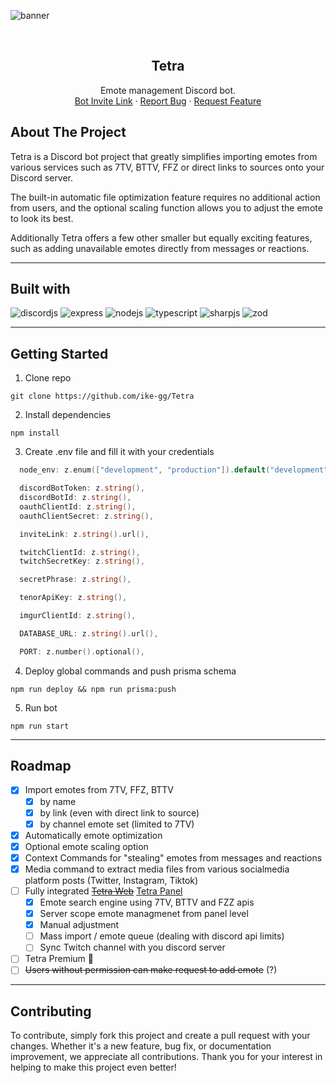 ![banner](https://i.imgur.com/mjhd6j9.png)

<br />
<div align="center">
  <h2 align="center">Tetra</h2>

  <p align="center">
    Emote management Discord bot.
    <br />
    <a href="https://tetra.lol/invite">Bot Invite Link</a>
    ·
    <a href="https://github.com/ike-gg/Tetra/issues">Report Bug</a>
    ·
    <a href="https://github.com/ike-gg/Tetra/issues">Request Feature</a>
  </p>
</div>

## About The Project

Tetra is a Discord bot project that greatly simplifies importing emotes from various services such as 7TV, BTTV, FFZ or direct links to sources onto your Discord server.

The built-in automatic file optimization feature requires no additional action from users, and the optional scaling function allows you to adjust the emote to look its best.

Additionally Tetra offers a few other smaller but equally exciting features, such as adding unavailable emotes directly from messages or reactions.

---

## Built with

![discordjs](https://img.shields.io/badge/discord.js-000000?style=for-the-badge&logo=discord&logoColor=FFFFFF)
![express](https://img.shields.io/badge/express.js-000000?style=for-the-badge&logo=express&logoColor=FFFFFF)
![nodejs](https://img.shields.io/badge/nodejs-000000?style=for-the-badge&logo=nodedotjs&logoColor=FFFFFF)
![typescript](https://img.shields.io/badge/typescript-000000?style=for-the-badge&logo=typescript&logoColor=FFFFFF)
![sharpjs](https://img.shields.io/badge/sharp-000000?style=for-the-badge&logo=sharp&logoColor=FFFFFF)
![zod](https://img.shields.io/badge/zod-000000?style=for-the-badge&logo=sharp&logoColor=FFFFFF)

---

## Getting Started

1. Clone repo

```
git clone https://github.com/ike-gg/Tetra
```

2. Install dependencies

```
npm install
```

3. Create .env file and fill it with your credentials

```go
  node_env: z.enum(["development", "production"]).default("development"),

  discordBotToken: z.string(),
  discordBotId: z.string(),
  oauthClientId: z.string(),
  oauthClientSecret: z.string(),

  inviteLink: z.string().url(),

  twitchClientId: z.string(),
  twitchSecretKey: z.string(),

  secretPhrase: z.string(),

  tenorApiKey: z.string(),

  imgurClientId: z.string(),

  DATABASE_URL: z.string().url(),

  PORT: z.number().optional(),
```

4. Deploy global commands and push prisma schema

```
npm run deploy && npm run prisma:push
```

5. Run bot

```
npm run start
```

---

## Roadmap

- [x] Import emotes from 7TV, FFZ, BTTV
  - [x] by name
  - [x] by link (even with direct link to source)
  - [x] by channel emote set (limited to 7TV)
- [x] Automatically emote optimization
- [x] Optional emote scaling option
- [x] Context Commands for "stealing" emotes from messages and reactions
- [x] Media command to extract media files from various socialmedia platform posts (Twitter, Instagram, Tiktok)
- [ ] Fully integrated ~~[Tetra Web](https://github.com/ike-gg/Tetra-web)~~ [Tetra Panel](https://github.com/ike-gg/Tetra-panel)
  - [x] Emote search engine using 7TV, BTTV and FZZ apis
  - [x] Server scope emote managmenet from panel level
  - [x] Manual adjustment
  - [ ] Mass import / emote queue (dealing with discord api limits)
  - [ ] Sync Twitch channel with you discord server
- [ ] Tetra Premium 🤭
- [ ] ~~Users without permission can make request to add emote~~ (?)

---

## Contributing

To contribute, simply fork this project and create a pull request with your changes. Whether it's a new feature, bug fix, or documentation improvement, we appreciate all contributions. Thank you for your interest in helping to make this project even better!
